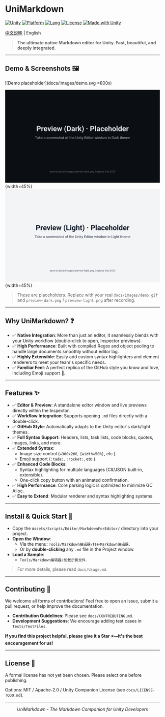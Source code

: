 # UniMarkdown
[![Unity](https://img.shields.io/badge/Unity-2021.3%2B-555555?logo=unity&logoColor=white)](ProjectSettings/ProjectVersion.txt)
[![Platform](https://img.shields.io/badge/Editor-Extension-2e7d32)](#)
[![Lang](https://img.shields.io/badge/C%23-Editor%20Tools-239120?logo=.net&logoColor=white)](#)
[![License](https://img.shields.io/badge/License-MIT-yellow.svg)](LICENSE)
[![Made with Unity](https://img.shields.io/badge/Made%20with-Unity-555555.svg?logo=unity)](https://unity.com)

[中文说明](./README.zh.md) | English

> **The ultimate native Markdown editor for Unity. Fast, beautiful, and deeply integrated.**

---

<!-- Dynamic badges (uncomment and replace OWNER/REPO after publishing)
[![Stars](https://img.shields.io/github/stars/OWNER/REPO?style=social)](https://github.com/OWNER/REPO/stargazers)
[![Issues](https://img.shields.io/github/issues/OWNER/REPO)](https://github.com/OWNER/REPO/issues)
[![Last Commit](https://img.shields.io/github/last-commit/OWNER/REPO)](https://github.com/OWNER/REPO/commits)
[![Release](https://img.shields.io/github/v/release/OWNER/REPO)](https://github.com/OWNER/REPO/releases)
-->

## Demo & Screenshots 🖼️

![Demo placeholder](docs/images/demo.svg =800x)

![Preview dark placeholder](docs/images/preview-dark.svg){width=45%}
![Preview light placeholder](docs/images/preview-light.svg){width=45%}

> These are placeholders. Replace with your real `docs/images/demo.gif` and `preview-dark.png` / `preview-light.png` after recording.

---

## Why UniMarkdown? ❓

-   ✅ **Native Integration**: More than just an editor, it seamlessly blends with your Unity workflow (double-click to open, Inspector previews).
-   ✅ **High Performance**: Built with compiled Regex and object pooling to handle large documents smoothly without editor lag.
-   ✅ **Highly Extensible**: Easily add custom syntax highlighters and element renderers to meet your team's specific needs.
-   ✅ **Familiar Feel**: A perfect replica of the GitHub style you know and love, including Emoji support 🎉.

---

## Features ✨

-   ✅ **Editor & Preview**: A standalone editor window and live previews directly within the Inspector.
-   ✅ **Workflow Integration**: Supports opening `.md` files directly with a double-click.
-   ✅ **GitHub Style**: Automatically adapts to the Unity editor's dark/light themes.
-   ✅ **Full Syntax Support**: Headers, lists, task lists, code blocks, quotes, images, links, and more.
-   ✅ **Extended Syntax**:
    -   Image size control (`=300x200`, `{width=50%}`, etc.).
    -   Emoji support (`:tada:`, `:rocket:`, etc.).
-   ✅ **Enhanced Code Blocks**:
    -   Syntax highlighting for multiple languages (C#/JSON built-in, extensible).
    -   One-click copy button with an animated confirmation.
-   ✅ **High Performance**: Core parsing logic is optimized to minimize GC Alloc.
-   ✅ **Easy to Extend**: Modular renderer and syntax highlighting systems.

---

## Install & Quick Start 🚀

-   Copy the `Assets/Scripts/Editor/MarkdownForEditor/` directory into your project.
-   **Open the Window**:
    -   Via the menu: `Tools/Markdown编辑器/打开Markdown编辑器`.
    -   Or by **double-clicking** any `.md` file in the Project window.
-   **Load a Sample**:
    -   `Tools/Markdown编辑器/加载示例文件`.

> For more details, please read `docs/Usage.md`.

---

## Contributing 🤝

We welcome all forms of contributions! Feel free to open an issue, submit a pull request, or help improve the documentation.

-   **Contribution Guidelines**: Please see `docs/CONTRIBUTING.md`.
-   **Development Suggestions**: We encourage adding test cases in `Tests/TestFiles`.

**If you find this project helpful, please give it a Star ⭐️—it's the best encouragement for us!**

---

## License 📄

A formal license has not yet been chosen. Please select one before publishing.

Options: MIT / Apache-2.0 / Unity Companion License (see `docs/LICENSE-TODO.md`).

---

<div align="center">

*UniMarkdown - The Markdown Companion for Unity Developers*

</div>
